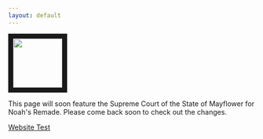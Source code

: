 ```yaml
---
layout: default
---
```


<img src="https://images.unsplash.com/photo-1415604934674-561df9abf539?ixlib=rb-1.2.1&ixid=eyJhcHBfaWQiOjEyMDd9&auto=format&fit=crop&w=2772&q=80" width="100" height="100" border="10"/>

This page will soon feature the Supreme Court of the State of Mayflower for Noah's Remade. Please come back soon to check out the changes.

[Website Test](/another-page/another-page.html)